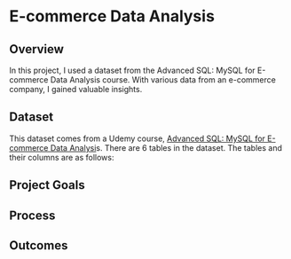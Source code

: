 # E-commerce Data Analysis

## Overview
In this project, I used a dataset from the Advanced SQL: MySQL for E-commerce Data Analysis course. With various data from an e-commerce company, I gained valuable insights.

## Dataset
This dataset comes from a Udemy course, [Advanced SQL: MySQL for E-commerce Data Analysi]([url](https://www.udemy.com/course/advanced-sql-mysql-for-analytics-business-intelligence/?couponCode=KEEPLEARNING))s. There are 6 tables in the dataset. The tables and their columns are as follows:


## Project Goals

## Process

## Outcomes
